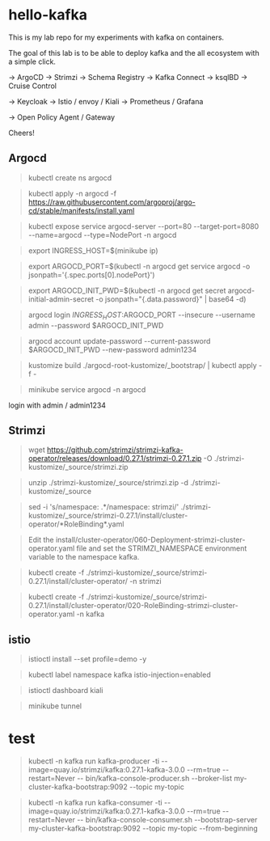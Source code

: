 # hello-kafka

This is my lab repo for my experiments with kafka on containers.

The goal of this lab is to be able to deploy kafka and the all ecosystem with a simple click.

-> ArgoCD
-> Strimzi
-> Schema Registry
-> Kafka Connect
-> ksqlBD
-> Cruise Control

-> Keycloak
-> Istio / envoy / Kiali
-> Prometheus / Grafana

-> Open Policy Agent / Gateway

Cheers!

## Argocd

> kubectl create ns argocd

> kubectl apply -n argocd -f https://raw.githubusercontent.com/argoproj/argo-cd/stable/manifests/install.yaml

> kubectl expose service argocd-server --port=80 --target-port=8080 --name=argocd --type=NodePort -n argocd

> export INGRESS_HOST=$(minikube ip)

> export ARGOCD_PORT=$(kubectl -n argocd get service argocd -o jsonpath='{.spec.ports[0].nodePort}')

> export ARGOCD_INIT_PWD=$(kubectl -n argocd get secret argocd-initial-admin-secret -o jsonpath="{.data.password}" | base64 -d)

> argocd login $INGRESS_HOST:$ARGOCD_PORT --insecure --username admin --password $ARGOCD_INIT_PWD

> argocd account update-password --current-password $ARGOCD_INIT_PWD --new-password admin1234

> kustomize build ./argocd-root-kustomize/\_bootstrap/ | kubectl apply -f -

> minikube service argocd -n argocd

login with admin / admin1234

## Strimzi

> wget https://github.com/strimzi/strimzi-kafka-operator/releases/download/0.27.1/strimzi-0.27.1.zip -O ./strimzi-kustomize/\_source/strimzi.zip

> unzip ./strimzi-kustomize/\_source/strimzi.zip -d ./strimzi-kustomize/\_source

> sed -i 's/namespace: .*/namespace: strimzi/' ./strimzi-kustomize/\_source/strimzi-0.27.1/install/cluster-operator/*RoleBinding\*.yaml

> Edit the install/cluster-operator/060-Deployment-strimzi-cluster-operator.yaml file and set the STRIMZI_NAMESPACE environment variable to the namespace kafka.

> kubectl create -f ./strimzi-kustomize/\_source/strimzi-0.27.1/install/cluster-operator/ -n strimzi

> kubectl create -f ./strimzi-kustomize/\_source/strimzi-0.27.1/install/cluster-operator/020-RoleBinding-strimzi-cluster-operator.yaml -n kafka

## istio

> istioctl install --set profile=demo -y

> kubectl label namespace kafka istio-injection=enabled

> istioctl dashboard kiali

> minikube tunnel

# test


> kubectl -n kafka run kafka-producer -ti --image=quay.io/strimzi/kafka:0.27.1-kafka-3.0.0 --rm=true --restart=Never -- bin/kafka-console-producer.sh --broker-list my-cluster-kafka-bootstrap:9092 --topic my-topic

> kubectl -n kafka run kafka-consumer -ti --image=quay.io/strimzi/kafka:0.27.1-kafka-3.0.0 --rm=true --restart=Never -- bin/kafka-console-consumer.sh --bootstrap-server my-cluster-kafka-bootstrap:9092 --topic my-topic --from-beginning